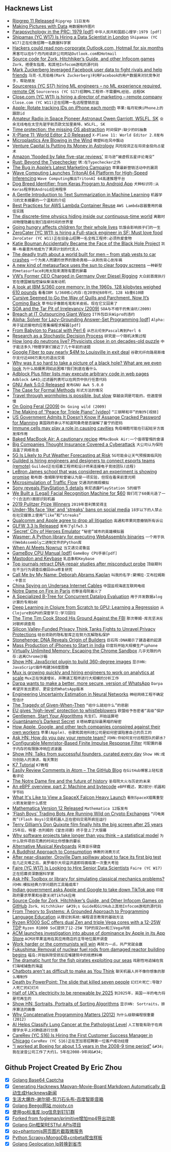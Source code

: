 ## Hacknews List


- [Ripgrep 11 Released](https://github.com/BurntSushi/ripgrep/releases/tag/11.0.0)  `Ripgrep 11日发布`
- [Making Pictures with Data](https://www.datafix.com.au/BASHing/2019-04-14.html)  `用数据制作图片`
- [Parapsychology in the PRC: 1979 [pdf]](https://www.cia.gov/library/readingroom/docs/CIA-RDP96-00789R002600290003-0.pdf)  `中华人民共和国超心理学:1979 [pdf]`
- [Shipamax (YC W17) Is Hiring a Data Scientist in London](https://angel.co/shipamax/jobs/518784-data-scientist)  `Shipamax (YC W17)正在伦敦招聘一名数据科学家`
- [Hackers could read non-corporate Outlook.com, Hotmail for six months](https://arstechnica.com/gadgets/2019/04/hackers-could-read-non-corporate-outlook-comhotmail-for-six-months/)  `黑客可以在6个月内阅读非公司网站Outlook.com和Hotmail`
- [Source code for Zork, Hitchhiker’s Guide, and other Infocom games](https://github.com/historicalsource?tab=repositories)  `Zork，搭便车指南，和其他Infocom游戏的源代码`
- [Mark Zuckerberg leveraged Facebook user data to fight rivals and help friends](https://www.nbcnews.com/tech/social-media/mark-zuckerberg-leveraged-facebook-user-data-fight-rivals-help-friends-n994706)  `马克·扎克伯格(Mark Zuckerberg)利用Facebook的用户数据来对抗竞争对手，帮助朋友`
- [Sourceress (YC S17) hiring ML engineers – no ML experience required, remote OK](https://jobs.lever.co/sourceress/a52a49fb-8094-4d51-9b98-ddf09a09b111)  `Sourceress (YC S17)招聘ML工程师-不需要ML经验，远程OK`
- [Close.com (YC W11) is hiring a director of marketing – remote company](https://jobs.lever.co/close.io/26a9072c-4ede-42b5-b2a6-43ac6742ccde?lever-origin=applied&amp;lever-source%5B%5D=HN)  `Close.com (YC W11)正在招聘一名远程营销总监`
- [Apple: Rotate tracking IDs on iPhone each month](https://foundation.mozilla.org/en/campaigns/privacy-thats-iphone-but-is-it/)  `苹果:每月轮换iPhone上的跟踪id`
- [Amateur Radio in Space Pioneer Astronaut Owen Garriott, W5LFL, SK](http://www.arrl.org/news/amateur-radio-in-space-pioneer-astronaut-owen-garriott-w5lfl-sk)  `业余无线电在太空先驱宇航员欧文加里奥特，W5LFL, SK`
- [Time protection: the missing OS abstraction](https://blog.acolyer.org/2019/04/15/time-protection-the-missing-os-abstraction/)  `时间保护:缺少的OS抽象`
- [X-Plane 11: World Editor 2.0 Released](https://www.x-plane.com/2019/04/world-editor-2-0-released/)  `X-Plane 11: World Editor 2.0发布`
- [Microplastics Are Blowing in the Wind](https://www.scientificamerican.com/article/microplastics-are-blowing-in-the-wind/)  `微塑料在风中飘动`
- [Venture Capital Is Putting Its Money in Astrology](https://www.nytimes.com/2019/04/15/style/astrology-apps-venture-capital.html)  `风险投资正在将资金投向占星术`
- [Amazon &#39;flooded by fake five-star reviews&#39;](https://www.bbc.com/news/business-47941181)  `亚马逊“被虚假五星评论淹没”`
- [Rust: Beyond the Typechecker](https://blog.merigoux.ovh/en/2019/04/16/verifying-rust.html)  `锈:在Typechecker之外`
- [The Bug in Apple’s Latest Marketing Campaign](https://blog.mozilla.org/blog/2019/04/15/the-bug-in-apples-latest-marketing-campaign/)  `苹果最新营销活动中的漏洞`
- [Wave Computing Launches TritonAI 64 Platform for High-Speed Inferencing](https://insidehpc.com/2019/04/wave-computing-launches-tritonai-64-platform-for-high-speed-inferencing/)  `Wave Computing推出TritonAI 64高速推理平台`
- [Dog Breed Identifier: from Keras Program to Android App](https://habr.com/en/post/447732/)  `犬种标识符:从Keras程序到Android应用程序`
- [A Gentle Introduction to Text Summarization in Machine Learning](https://blog.floydhub.com/gentle-introduction-to-text-summarization-in-machine-learning/)  `机器学习的文本摘要的一个温和的介绍`
- [Best Practices for AWS Lambda Container Reuse](https://medium.com/capital-one-tech/best-practices-for-aws-lambda-container-reuse-6ec45c74b67e)  `AWS Lambda容器重用的最佳实践`
- [The discrete-time physics hiding inside our continuous-time world](https://phys.org/news/2019-04-discrete-time-physics-continuous-time-world.html)  `离散时间物理隐藏在我们连续时间的世界里`
- [Going hungry affects children for their whole lives](https://mosaicscience.com/story/food-poverty-nutrition-health-austerity-child-development-diet-benefits/)  `饥饿会影响孩子们的一生`
- [ZeroCater (YC W11) is hiring a Full-stack engineer in SF: Must love food](https://zerocater.com/about/careers/?gh_jid=1585898)  `ZeroCater (YC W11)正在旧金山招聘一名全栈工程师:必须热爱食物`
- [Katie Bouman Accidentally Became the Face of the Black Hole Project](https://www.nytimes.com/2019/04/11/science/katie-bouman-black-hole.html)  `凯蒂·布曼意外地成为了黑洞计划的代言人`
- [The deadly truth about a world built for men – from stab vests to car crashes](https://www.theguardian.com/lifeandstyle/2019/feb/23/truth-world-built-for-men-car-crashes)  `一个为男人而建的世界的致命真相——从刺伤背心到车祸`
- [A new kind of metasurface uses the sun to clear foggy screens](https://www.technologyreview.com/s/613302/a-new-kind-of-metasurface-uses-the-sun-to-clear-foggy-screens/)  `一种新型的metasurface利用太阳来清除有雾的屏幕`
- [VW’s Former CEO Charged in Germany Over Diesel Rigging](https://www.bloomberg.com/news/articles/2019-04-15/ex-vw-ceo-winterkorn-charged-in-germany-over-diesel-rigging)  `大众前首席执行官在德国被指控操纵柴油发动机`
- [A look at IBM S/360 core memory: In the 1960s, 128 kilobytes weighed 610 pounds](http://www.righto.com/2019/04/a-look-at-ibm-s360-core-memory-in-1960s.html)  `看看IBM S/360核心内存:在20世纪60年代，128 kb重610磅`
- [Cursive Seemed to Go the Way of Quills and Parchment. Now It’s Coming Back](https://www.nytimes.com/2019/04/13/education/cursive-writing.html)  `草书似乎像鹅毛笔和羊皮纸。现在它又回来了`
- [SOA and the Tar Pit of Irrelevancy (2009)](http://nealford.com/memeagora/2009/04/22/soa_tarpit_irrelevancy.html)  `SOA与不相干的焦油坑(2009)`
- [Breach at IT Outsourcing Giant Wipro](https://krebsonsecurity.com/2019/04/experts-breach-at-it-outsourcing-giant-wipro/)  `IT外包巨头Wipro的违约`
- [Alpha: Solver for Lazy-Grounding Answer-Set Programming [pdf]](https://www.cs.nmsu.edu/ALP/wp-content/uploads/2019/04/alpha1.pdf)  `Alpha:用于延迟接地的应答集编程求解器[pdf]`
- [From Babylon to Pascal with Perl 6](https://perl6.eu/regular-pascal.html)  `从巴比伦到Pascal再到Perl 6`
- [Research as a Stochastic Decision Process](https://cs.stanford.edu/~jsteinhardt/ResearchasaStochasticDecisionProcess.html)  `研究是一个随机决策过程`
- [How long do neutrons live? Physicists close in on decades-old puzzle](https://www.nature.com/articles/d41586-019-01203-9)  `中子能活多久?物理学家们接近了几十年前的谜题`
- [Google Fiber to pay nearly $4M to Louisville in exit deal](https://www.wdrb.com/in-depth/google-fiber-to-pay-nearly-million-to-louisville-in-exit/article_d4c86640-5f85-11e9-8876-9f013c02d337.html)  `谷歌光纤向路易斯维尔支付近400万美元的退出交易`
- [Why was it so hard to take a picture of a black hole? What are we even look](https://www.askamathematician.com/2019/04/q-why-was-it-so-hard-to-take-a-picture-of-a-black-hole-what-are-we-even-looking-at/)  `为什么拍摄黑洞如此困难?我们到底在看什么`
- [Adblock Plus filter lists may execute arbitrary code in web pages](https://armin.dev/blog/2019/04/adblock-plus-code-injection/)  `Adblock &#43;过滤器列表可以在网页中执行任意代码`
- [GNU Awk 5.0.0 Released](http://lists.gnu.org/archive/html/info-gnu/2019-04/msg00002.html)  `发布GNU Awk 5.0.0`
- [The Case for Formal Methods](https://futureofcoding.org/episodes/038.html)  `形式方法的情况`
- [Travel through wormholes is possible, but slow](https://phys.org/news/2019-04-wormholes.html)  `穿越虫洞是可能的，但速度很慢`
- [On Going Feral (2009)](https://www.ribbonfarm.com/2009/08/19/on-going-feral/)  `On Going wild (2009)`
- [The Making of “Peace for Triple Piano” [video]](https://www.youtube.com/watch?v=x1zJoU6Luss)  `“三钢琴和平”的制作[视频]`
- [US Government Admits It Doesn’t Know If Assange Cracked Password for Manning](https://motherboard.vice.com/en_us/article/evy4ka/us-government-doesnt-know-if-assange-cracked-password-manning)  `美国政府承认不知道阿桑奇是否破解了曼宁的密码`
- [Immune cells may play a role in causing cavities](https://newatlas.com/immune-system-tooth-decay/59293/)  `免疫细胞可能在引起蛀牙方面发挥作用`
- [Baked MacBook Air: A cautionary recipe](https://www.woolie.co.uk/article/baked-macbook-air/)  `烤MacBook Air:一个值得警惕的食谱`
- [Big Companies Thought Insurance Covered a Cyberattack](https://www.nytimes.com/2019/04/15/technology/cyberinsurance-notpetya-attack.html)  `大公司认为保险涵盖了网络攻击`
- [5G Is Likely to Put Weather Forecasting at Risk](https://hackaday.com/2019/04/16/5g-buildout-likely-to-put-weather-forecasting-at-risk/)  `5G可能会让天气预报面临风险`
- [Guilded is hiring engineers and designers to connect esports teams (remote)](https://www.guilded.gg/jobs)  `Guilded正在招募工程师和设计师来连接电子竞技团队(远程)`
- [LeBron James school that was considered an experiment is showing promise](https://www.nytimes.com/2019/04/12/education/lebron-james-school-ohio.html)  `勒布朗·詹姆斯学校曾被认为是一项实验，但现在看来前景光明`
- [Microsimulation of Traffic Flow](http://traffic-simulation.de/ring.html)  `交通流的微观模拟`
- [Sony reveals PlayStation 5 details](https://www.theverge.com/2019/4/16/18401209/sony-playstation-5-details-8k-graphics-ray-tracing-ssds-ps4-backward-compatibility)  `索尼透露PlayStation 5的细节`
- [We Built a (Legal) Facial Recognition Machine for $60](https://www.nytimes.com/interactive/2019/04/16/opinion/facial-recognition-new-york-city.html)  `我们花了60美元造了一个(合法的)面部识别机器`
- [2019 Pulitzer Prize Winners](https://www.pulitzer.org/prize-winners-by-year/2019)  `2019年普利策奖得主`
- [Under-18s face &#39;like&#39; and &#39;streaks&#39; bans on social media](https://www.bbc.co.uk/news/technology-47933521)  `18岁以下的人禁止在社交媒体上使用“like”和“streaks”`
- [Qualcomm and Apple agree to drop all litigation](https://www.apple.com/newsroom/2019/04/qualcomm-and-apple-agree-to-drop-all-litigation/)  `高通和苹果同意撤销所有诉讼`
- [GLFW 3.3 Is Released](https://www.glfw.org/Version-3.3-released.html)  `发布了glfw3.3`
- [&#39;Secret&#39; City of Heroes Emulator](https://massivelyop.com/2019/04/15/score-city-of-heroes-emulator-leak/)  `“秘密”城市的英雄模拟器`
- [Wasmer: A Python library for executing WebAssembly binaries](https://github.com/wasmerio/python-ext-wasm)  `一个用于执行WebAssembly二进制文件的Python库`
- [When AI Meets Nowruz](https://medium.com/humane-ai/when-ai-meets-nowruz-b249274370ba)  `当艾遇见诺鲁兹`
- [GameBoy CPU Manual [pdf]](https://realboyemulator.files.wordpress.com/2013/01/gbcpuman.pdf)  `GameBoy CPU手册[pdf]`
- [Mastodon and Keybase](https://keybase.io/blog/keybase-proofs-for-mastodon-and-everyone)  `乳齿象和Keybase`
- [Top journals retract DNA-repair studies after misconduct probe](https://www.nature.com/articles/d41586-019-00406-4)  `顶级期刊在不当行为调查后撤回dna修复研究`
- [Call Me by My Name: Deborah Abrams Kaplan](https://lettersfromnj.wordpress.com/2019/04/11/call-me-by-my-name-deborah-abrams-kaplan/)  `叫我的名字:黛博拉·艾布拉姆斯·卡普兰`
- [China Spying on Undersea Internet Cables](https://www.schneier.com/blog/archives/2019/04/china_spying_on.html)  `中国监视海底互联网电缆`
- [Notre Dame on Fire in Paris](https://www.bbc.co.uk/news/world-europe-47941794)  `巴黎圣母院着火了`
- [A Specialized B-Tree for Concurrent Datalog Evaluation](https://souffle-lang.github.io/news/2019/02/20/ppopp19-paper/)  `用于并发数据alog计算的专用b树`
- [Deep Learning in Clojure from Scratch to GPU: Learning a Regression](https://dragan.rocks/articles/19/Deep-Learning-in-Clojure-From-Scratch-to-GPU-14-Learning-Regression)  `从Clojure到GPU的深度学习:学习回归`
- [The Time Tim Cook Stood His Ground Against the FBI](https://www.wired.com/story/the-time-tim-cook-stood-his-ground-against-fbi/)  `那次蒂姆·库克坚决反对联邦调查局`
- [Silicon Valley-Funded Privacy Think Tanks Fights to Unravel Privacy Protections](https://theintercept.com/2019/04/16/consumer-privacy-laws-california/)  `硅谷资助的隐私智库正在努力瓦解隐私保护`
- [Stonehenge: DNA Reveals Origin of Builders](https://www.bbc.com/news/science-environment-47938188)  `巨石阵:DNA揭示了建造者的起源`
- [Mass Production of iPhones to Start in India](https://www.bloomberg.com/news/articles/2019-04-15/foxconn-is-poised-to-begin-mass-production-of-iphones-in-india)  `印度将开始大规模生产iphone`
- [Virtually Unlimited Memory: Escaping the Chrome Sandbox](https://googleprojectzero.blogspot.com/2019/04/virtually-unlimited-memory-escaping.html?m=1)  `几乎无限的内存:逃离Chrome沙箱`
- [Show HN: JavaScript plugin to build 360-degree images](https://github.com/scaleflex/js-cloudimage-360-view)  `显示HN: JavaScript插件构建360度图像`
- [Mux is growing quickly and hiring engineers to work on analytics at scale](https://mux.com/jobs/)  `Mux正在快速增长，并聘请工程师进行大规模的分析工作`
- [Darpa wants to make a better, more secure, version of WhatsApp](https://www.trustedreviews.com/news/darpa-wants-make-better-secure-version-whatsapp-3696558)  `Darpa希望开发出更好、更安全的WhatsApp版本`
- [Engineering Uncertainty Estimation in Neural Networks](https://eng.uber.com/neural-networks-uncertainty-estimation/)  `神经网络工程不确定性估计`
- [The Tragedy of Given-When-Then](https://theitriskmanager.com/2019/04/06/the-tragedy-of-given-when-then/)  `“给什么就给什么”的悲剧`
- [EU gives &#39;high-level&#39; protection to whistleblowers](https://www.bbc.co.uk/news/world-europe-47936682)  `欧盟给予告密者“高级”保护`
- [Gentlemen, Start Your Algorithms](https://www.nytimes.com/2019/04/11/business/self-racing-cars.html)  `先生们，开始运算吧`
- [Guantánamo’s Darkest Secret](https://www.newyorker.com/magazine/2019/04/22/guantanamos-darkest-secret)  `关塔纳摩监狱最黑暗的秘密`
- [How Apple, Google, and other tech companies conspired against their own workers](https://www.whenrulesdontapply.com/)  `苹果(Apple)、谷歌和其他科技公司是如何密谋陷害自己的员工的`
- [Ask HN: How do you pay your remote team?](item?id=19665127)  `问HN:你如何支付远程团队的薪水?`
- [Configurable Memristor-Based Finite Impulse Response Filter](https://arxiv.org/abs/1904.05279)  `可配置的基于内存的有限脉冲响应滤波器`
- [Show HN: Talks from successful founders, curated every day](https://opsimath.co/?ref=)  `Show HN:成功创始人的演讲，每天策划`
- [K7 Tutorial](https://shakti.com/tutorial/)  `K7教程`
- [Easily Review Comments in Atom – The GitHub Blog](https://github.blog/2019-04-15-easily-review-comments-in-atom/)  `在GitHub博客上轻松查看评论`
- [The Notre Dame fire and the future of history](https://www.wired.com/story/the-notre-dame-fire-and-the-future-of-history/)  `圣母院大火与历史的未来`
- [An eBPF overview, part 2: Machine and bytecode](https://www.collabora.com/news-and-blog/blog/2019/04/15/an-ebpf-overview-part-2-machine-and-bytecode/)  `eBPF概述，第2部分:机器和字节码`
- [What It&#39;s Like to View a SpaceX Falcon Heavy Launch](https://olivierforget.net/blog/2019/viewing-spacex-falcon-heavy-launch/)  `看到SpaceX猎鹰重型火箭发射是什么感觉`
- [Mathematica Version 12 Released](https://blog.stephenwolfram.com/2019/04/version-12-launches-today-big-jump-for-wolfram-language-and-mathematica/)  `Mathematica 12版发布`
- [‘Flash Boys’ Trading Bots Are Running Wild on Crypto Exchanges](https://www.bloomberg.com/news/articles/2019-04-15/-flash-boys-trading-bots-are-running-wild-on-crypto-exchanges)  `“闪电男孩”(Flash Boys)交易机器人正在密码交易所疯狂运行`
- [Terry Gilliam’s Don Quixote film finally hits the big screen after 25 years](https://arstechnica.com/gaming/2019/04/terry-gilliams-don-quixote-film-finally-hits-the-big-screen-after-25-years/)  `25年后，特里·吉列姆的《堂吉诃德》终于登上了大银幕`
- [Why software projects take longer than you think – a statistical model](https://erikbern.com/2019/04/15/why-software-projects-take-longer-than-you-think-a-statistical-model.html)  `为什么软件项目花费的时间比你想象的要长`
- [Alternative Musical Keyboards](http://www.altkeyboards.com/)  `另类音乐键盘`
- [A Buddhist Approach to Consumption](https://www.tandfonline.com/doi/full/10.1080/0267257X.2019.1588557)  `佛教的消费方式`
- [After near-disaster, Oroville Dam spillway about to face its first big test](https://www.latimes.com/local/lanow/la-me-ln-oroville-dam-spillway-20190329-story.html)  `在几近灾难之后，奥罗维尔大坝溢洪道即将面临第一次重大考验`
- [Faire (YC W17) Is Looking to Hire Senior Data Scientists](https://boards.greenhouse.io/faire/jobs/4005276002?gh_jid=4005276002)  `Faire (YC W17)正在招募资深数据科学家`
- [Ask HN: Toolbox or library for simulating classical mechanics problems?](item?id=19663305)  `问HN:模拟经典力学问题的工具箱或库?`
- [Indian government asks Apple and Google to take down TikTok app](https://economictimes.indiatimes.com/tech/software/no-sc-stay-on-ban-government-asks-apple-google-to-take-down-tiktok-app/articleshow/68898483.cms)  `印度政府要求苹果和谷歌关闭TikTok应用`
- [Source Code for Zork, Hitchhiker’s Guide, and Other Infocom Games on GitHub](https://github.com/historicalsource/zork1)  `Zork、Hitchhiker &#39;s Guide和GitHub上其他Infocom游戏的源代码`
- [From Theory to Systems: A Grounded Approach to Programming Language Education](https://arxiv.org/abs/1904.06750)  `从理论到系统:编程语言教育的基础方法`
- [Ryzen R1000 SoC offers dual Zen and triple Vega cores with a 12-25W TDP](http://linuxgizmos.com/ryzen-r1000-soc-offers-dual-zen-and-triple-vega-cores-with-a-12-25w-tdp/)  `Ryzen R1000 SoC提供了12-25W TDP的双Zen和三Vega内核`
- [ACM launches investigation into abuse of dominance by Apple in its App Store](https://www.acm.nl/en/publications/acm-launches-investigation-abuse-dominance-apple-its-app-store)  `ACM对苹果滥用在其应用商店的主导地位展开调查`
- [Work harder or the communists will win](https://m.signalvnoise.com/work-harder-or-the-communists-will-win/)  `再努力一点，共产党就会赢`
- [Fukushima: Removal of nuclear fuel rods from damaged reactor building begins](https://www.theguardian.com/world/2019/apr/15/fukushima-removal-of-nuclear-fuel-rods-from-damaged-reactor-begins)  `福岛:开始拆除受损反应堆建筑中的核燃料棒`
- [The dramatic hunt for the fish pirates exploiting our seas](http://www.bbc.com/future/story/20190213-the-dramatic-hunt-for-the-fish-pirates-exploiting-our-seas)  `戏剧性地追捕在我们海域捕鱼的海盗`
- [Chatbots aren&#39;t as difficult to make as You Think](https://mlwhiz.com/blog/2019/04/15/chatbot/)  `聊天机器人并不像你想象的那么难制作`
- [Death by PowerPoint: The slide that killed seven people](https://mcdreeamiemusings.com/new-blog/2019/4/13/gsux1h6bnt8lqjd7w2t2mtvfg81uhx)  `幻灯片死亡:导致7人死亡的幻灯片`
- [Half of UK’s electricity to be renewable by 2025](https://www.carbonbrief.org/analysis-half-uks-electricity-to-be-renewable-by-2025)  `到2025年，英国一半的电力将是可再生的`
- [Show HN: Sortraits, Portraits of Sorting Algorithms](https://wtracy.gitlab.io/sortraits/)  `显示HN: Sortraits，排序算法的画像`
- [Why Concatenative Programming Matters (2012)](http://evincarofautumn.blogspot.com/2012/02/why-concatenative-programming-matters.html)  `为什么级联编程很重要(2012)`
- [AI Helps Classify Lung Cancer at the Pathologist Level](https://news.developer.nvidia.com/ai-helps-classify-lung-cancer-at-the-pathologist-level/)  `人工智能有助于在病理学水平上对肺癌进行分类`
- [CareRev (YC S16) Is Hiring the First Customer Success Manager in Chicago](https://www.carerev.com/positions/customer-success-manager)  `CareRev (YC S16)正在芝加哥招聘第一位客户成功经理`
- [“I worked at Boeing for about 1.5 years in the 2008-9 time period”](https://www.reddit.com/r/videos/comments/bdfqm4/the_real_reason_boeings_new_plane_crashed_twice/ekyyd9g/)  `&#34;我在波音公司工作了大约1。5年在2008-9年间&#34;`

## Github Project Created By Eric Zhou

- [x] [Golang Base64 Captcha](https://github.com/mojocn/base64Captcha)
- [x] [Generating Hacknews Maoyan-Movie-Board Markdown Automatically 自动生成Hacknews新闻](https://github.com/dejavuzhou/md-genie)
- [x] [生活大爆炸-谢尔顿-剪刀石头布-百度智能音箱](https://github.com/mojocn/dueros-bang-game)
- [x] [Golang Beego网站 mojotv.cn](https://github.com/mojocn/www.mojotv.cn)
- [x] [使用go标准库,log信息到钉钉群](https://github.com/mojocn/dooger)
- [x] [Forked from fogleman/primitive增加mp4导出功能](https://github.com/mojocn/primitive)
- [x] [Golang Gin框架RESTful APIs项目](https://github.com/JJJJJJJerk/ezier-golang-web-api-framework)
- [x] [go+phantomjs网页图片截取微服务](https://github.com/mojocn/screen_shot)
- [x] [Python Scrapy+MongoDB+cnbeta爬虫样板](https://github.com/mojocn/scrapy_mongodb_boilerplate_cnbeta)
- [x] [Golang Geolocation Ip转换到省市](https://github.com/mojocn/ip2location)